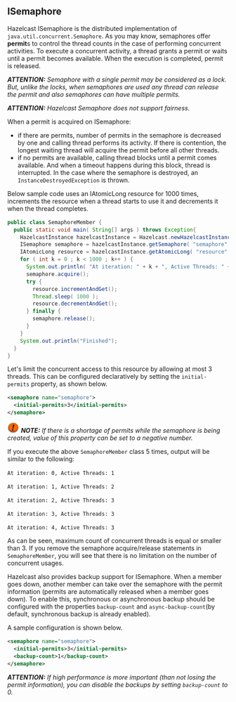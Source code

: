 

## ISemaphore

Hazelcast ISemaphore is the distributed implementation of `java.util.concurrent.Semaphore`. As you may know, semaphores offer **permit**s to control the thread counts in the case of performing concurrent activities. To execute a concurrent activity, a thread grants a permit or waits until a permit becomes available. When the execution is completed, permit is released.

***ATTENTION:*** *Semaphore with a single permit may be considered as a lock. But, unlike the locks, when semaphores are used any thread can release the permit and also semaphores can have multiple permits.*

***ATTENTION:*** *Hazelcast Semaphore does not support fairness.*

When a permit is acquired on ISemaphore:

-	if there are permits, number of permits in the semaphore is decreased by one and calling thread performs its activity. If there is contention, the longest waiting thread will acquire the permit before all other threads.
-	if no permits are available, calling thread blocks until a permit comes available. And when a timeout happens during this block, thread is interrupted. In the case where the semaphore
is destroyed, an `InstanceDestroyedException` is thrown.

Below sample code uses an IAtomicLong resource for 1000 times, increments the resource when a thread starts to use it and decrements it when the thread completes.

```java
public class SemaphoreMember {
  public static void main( String[] args ) throws Exception{
    HazelcastInstance hazelcastInstance = Hazelcast.newHazelcastInstance(); 
    ISemaphore semaphore = hazelcastInstance.getSemaphore( "semaphore" ); 
    IAtomicLong resource = hazelcastInstance.getAtomicLong( "resource" ); 
    for ( int k = 0 ; k < 1000 ; k++ ) {
      System.out.println( "At iteration: " + k + ", Active Threads: " + resource.get() );
      semaphore.acquire();
      try {
        resource.incrementAndGet();
        Thread.sleep( 1000 );
        resource.decrementAndGet();
      } finally { 
        semaphore.release();
      }
    }
    System.out.println("Finished");
  }
}
```

Let's limit the concurrent access to this resource by allowing at most 3 threads. This can be configured declaratively by setting the `initial-permits` property, as shown below.

```xml
<semaphore name="semaphore"> 
  <initial-permits>3</initial-permits>
</semaphore>
```

![image](images/NoteSmall.jpg) ***NOTE:*** *If there is a shortage of permits while the semaphore is being created, value of this property can be set to a negative number.*

If you execute the above `SemaphoreMember` class 5 times, output will be similar to the following:

`At iteration: 0, Active Threads: 1`

`At iteration: 1, Active Threads: 2`

`At iteration: 2, Active Threads: 3`

`At iteration: 3, Active Threads: 3`

`At iteration: 4, Active Threads: 3`

As can be seen, maximum count of concurrent threads is equal or smaller than 3. If you remove the semaphore acquire/release statements in `SemaphoreMember`, you will see that there is no limitation on the number of concurrent usages.

Hazelcast also provides backup support for ISemaphore. When a member goes down, another member can take over the semaphore with the permit information (permits are automatically released when a member goes down). To enable this, synchronous or asynchronous backup should be configured with the properties `backup-count` and `async-backup-count`(by default, synchronous backup is already enabled).

A sample configuration is shown below.

```xml
<semaphore name="semaphore">
  <initial-permits>3</initial-permits>
  <backup-count>1</backup-count>
</semaphore>
```

***ATTENTION:*** *If high performance is more important (than not losing the permit information), you can disable the backups by setting `backup-count` to 0.*

